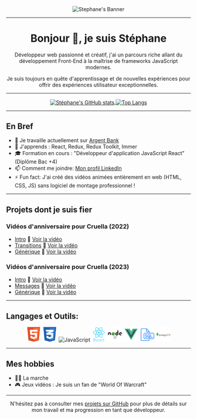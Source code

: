<!-- Bannière -->
<div align="center">
  <img src="./Stephane-Dev-Bannière.png" alt="Stephane's Banner" width="800"/>
</div>

---

<!-- Introduction -->
<div align="center">
  <h1>Bonjour 👋, je suis Stéphane</h1>
  <p>Développeur web passionné et créatif, j'ai un parcours riche allant du développement Front-End à la maîtrise de frameworks JavaScript modernes.</p>
  <p>Je suis toujours en quête d'apprentissage et de nouvelles expériences pour offrir des expériences utilisateur exceptionnelles.</p>
</div>

---

<!-- Stats GitHub -->
<div align="center">
  <a href="https://github.com/Stephane-OC">
    <img align="center" src="https://github-readme-stats.vercel.app/api?username=Stephane-OC&show_icons=true&theme=tokyonight" alt="Stéphane's GitHub stats"/>
    <img align="center" src="https://github-readme-stats.vercel.app/api/top-langs/?username=Stephane-OC&layout=compact&theme=tokyonight" alt="Top Langs"/>
  </a>
</div>

---

<!-- Informations rapides -->
<h2 align="left">En Bref</h2>

- 🔭 Je travaille actuellement sur [Argent Bank](https://github.com/Stephane-OC/Argent-Bank)
- 🌱 J'apprends : React, Redux, Redux Toolkit, Immer
- 🎓 Formation en cours : "Développeur d'application JavaScript React" (Diplôme Bac +4)
- 📫 Comment me joindre: [Mon profil LinkedIn](https://www.linkedin.com/in/stephane-f-431b0b214/)
- ⚡ Fun fact: J'ai créé des vidéos animées entièrement en web (HTML, CSS, JS) sans logiciel de montage professionnel !

---

<!-- Projets dont je suis fier -->
<h2 align="left">Projets dont je suis fier</h2>

### Vidéos d'anniversaire pour Cruella (2022) 

- [Intro](https://github.com/Stephane-OC/CruellaDk-Birthday-Intro) 🎥 [Voir la vidéo](https://www.youtube.com/watch?v=sJ8hM24kiMI)
- [Transitions](https://github.com/Stephane-OC/CruellaDk-Birthday-Transitions) 🎥 [Voir la vidéo](https://www.youtube.com/watch?v=P0LOIDXslWk)
- [Générique](https://github.com/Stephane-OC/CruellaDk-Birthday-Generic) 🎥 [Voir la vidéo](https://www.youtube.com/watch?v=jpUCKa0yNd0)

### Vidéos d'anniversaire pour Cruella (2023) 

- [Intro](https://github.com/Stephane-OC/Cruella-BB-2023_Intro) 🎥 [Voir la vidéo](https://www.youtube.com/watch?v=X9Zs112UhKc)
- [Messages](https://github.com/Stephane-OC/Cruella-BB-2023_Messages) 🎥 [Voir la vidéo](https://www.youtube.com/watch?v=X9Zs112UhKc&t=346s)
- [Générique](https://github.com/Stephane-OC/Cruella-BB-2023_Generic) 🎥 [Voir la vidéo](https://www.youtube.com/watch?v=X9Zs112UhKc&t=984s)

---

<!-- Langages et Outils -->
<h2 align="left">Langages et Outils:</h2>

<div align="center">
  <img src="./assets/HTML.png" alt="HTML5" width="40" height="40"/>
  <img src="./assets/CSS.png" alt="CSS3" width="40" height="40"/>
  <img src="./assets/JAVASCRIPT.png" alt="JavaScript" width="40" height="40"/>
  <img src="./assets/REACT.png" alt="React" width="40" height="40"/>
  <img src="./assets/NODEJS.png" alt="NodeJS" width="40" height="40"/>
  <img src="./assets/VUEJS.png" alt="VueJS" width="40" height="40"/>
  <img src="./assets/SQL.png" alt="SQL" width="40" height="40"/>
  <img src="./assets/MONGODB.png" alt="MongoDB" height="40"/>
</div>

---

<!-- Hobbies -->
<h2 align="left">Mes hobbies</h2>

- 🚶‍♂️ La marche
- 🎮 Jeux vidéos : Je suis un fan de "World Of Warcraft"

---

<div align="center">
  <p>N'hésitez pas à consulter mes <a href="https://github.com/Stephane-OC">projets sur GitHub</a> pour plus de détails sur mon travail et ma progression en tant que développeur.</p>
</div>
